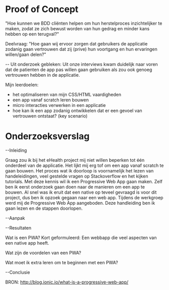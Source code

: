 # Proof of Concept 

"Hoe kunnen we BDD cliënten helpen om hun herstelproces inzichtelijker te maken, zodat ze zich bewust worden van hun gedrag en minder kans hebben op een terugval?"

Deelvraag: "Hoe gaan wij ervoor zorgen dat gebruikers de applicatie zodanig gaan vertrouwen dat zij (prive) hun voortgang en hun ervaringen willen/gaan delen?" 

-- Uit onderzoek gebleken: Uit onze interviews kwam duidelijk naar voren dat de patienten de app pas willen gaan gebruiken als zou ook genoeg vertrouwen hebben in de applicatie. 

Mijn leerdoelen:
- het optimaliseren van mijn CSS/HTML vaardigheden 
- een app vanaf scratch leren bouwen 
- micro interacties verwerken in een applicatie
- hoe kan ik een app zodanig ontwikkelen dat er een gevoel van vertrouwen ontstaat? (key scenario) 

# Onderzoeksverslag 

--Inleiding

Graag zou ik bij het eHealth project mij niet willen beperken tot één onderdeel van de applicatie. Het lijkt mij erg tof om een app vanaf scratch te gaan bouwen. Het proces wat ik doorloop is voornamelijk het lezen van handeleidingen, veel gestelde vragen op Stackoverflow en het kijken tutorials. Met deze kennis wil ik een Progressive Web App gaan maken. Zelf ben ik eerst onderzoek gaan doen naar de manieren om een app te bouwen. Al snel was ik eruit dat een native op teveel gevraagd is voor dit project, dus ben ik opzoek gegaan naar een web app. Tijdens de werkgroep werd mij de Progressive Web App aangeboden. Deze handleiding ben ik gaan lezen en de stappen doorlopen. 

--Aanpak



--Resultaten

Wat is een PWA?
Kort geformuleerd: Een webbapp die veel aspecten van een native app heeft. 

Wat zijn de voordelen van een PWA?

Wat moet ik extra leren om te beginnen met een PWA?


--Conclusie


BRON: http://blog.ionic.io/what-is-a-progressive-web-app/
